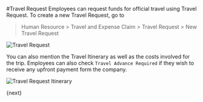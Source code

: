 <!-- add-breadcrumbs -->
#Travel Request
Employees can request funds for official travel using Travel Request. To create a new Travel Request, go to

> Human Resource > Travel and Expense Claim > Travel Request > New Travel Request

<img class="screenshot" alt="Travel Request" src="{{docs_base_url}}/v12/assets/img/human-resources/travel-request.png">

You can also mention the Travel Itinerary as well as the costs involved for the trip. Employees can also check `Travel Advance Required` if they wish to receive any upfront payment form the company.

<img class="screenshot" alt="Travel Request Itinerary" src="{{docs_base_url}}/v12/assets/img/human-resources/travel-request-itinerary.png">

{next}
